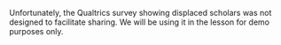 Unfortunately, the Qualtrics survey showing displaced scholars was not designed to facilitate sharing.
We will be using it in the lesson for demo purposes only.